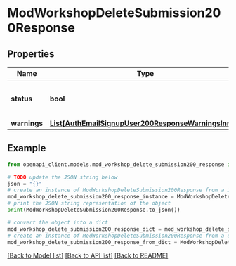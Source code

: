 # ModWorkshopDeleteSubmission200Response


## Properties

Name | Type | Description | Notes
------------ | ------------- | ------------- | -------------
**status** | **bool** | True if the submission was deleted. | [default to False]
**warnings** | [**List[AuthEmailSignupUser200ResponseWarningsInner]**](AuthEmailSignupUser200ResponseWarningsInner.md) |  | [optional] 

## Example

```python
from openapi_client.models.mod_workshop_delete_submission200_response import ModWorkshopDeleteSubmission200Response

# TODO update the JSON string below
json = "{}"
# create an instance of ModWorkshopDeleteSubmission200Response from a JSON string
mod_workshop_delete_submission200_response_instance = ModWorkshopDeleteSubmission200Response.from_json(json)
# print the JSON string representation of the object
print(ModWorkshopDeleteSubmission200Response.to_json())

# convert the object into a dict
mod_workshop_delete_submission200_response_dict = mod_workshop_delete_submission200_response_instance.to_dict()
# create an instance of ModWorkshopDeleteSubmission200Response from a dict
mod_workshop_delete_submission200_response_from_dict = ModWorkshopDeleteSubmission200Response.from_dict(mod_workshop_delete_submission200_response_dict)
```
[[Back to Model list]](../README.md#documentation-for-models) [[Back to API list]](../README.md#documentation-for-api-endpoints) [[Back to README]](../README.md)


